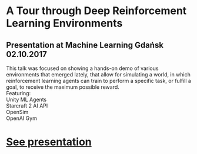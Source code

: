# A Tour through Deep Reinforcement Learning Environments
## Presentation at Machine Learning Gdańsk 02.10.2017
This talk was focused on showing a hands-on demo of various environments that emerged lately, that allow for simulating a world, in which reinforcement learning agents can train to perform a specific task, or fulfill a goal, to receive the maximum possible reward. <br>
Featuring:<br>
Unity ML Agents <br>
Starcraft 2 AI API <br>
OpenSim <br>
OpenAI Gym

# <a href="https://github.com/Adamage/adamage.github.io/blob/master/pres/MLGdansk29_23.10.17_AdamWrobel_DeepReinforcementLearning_-_Environments_Tour">See presentation</a>
